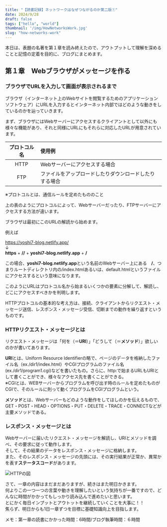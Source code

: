 ```yaml
---
title: "【読書記録】ネットワークはなぜつながるのか第二版①"
date: 2024/9/28
draft: false
tags: ["hello", "world"]
thumbnail: '/img/HowNetworksWork.jpg'
slug: "how-networks-work"
---
```

本日は、表題の名著を第１章を読み終えたので、アウトプットして理解を深めることと記憶の定着を目的に、ブログにまとめます。

## 第１章　Webブラウザがメッセージを作る
### ブラウザでURLを入力して画面が表示されるまで
ブラウザ（インターネット上のWebサイトを閲覧するためのアプリケーションソフトウェア）にURLを入力するとインターネット内部ではどのような動きをしているのかを辿っていきます。

まず、ブラウザにはWebサーバーにアクセスするクライアントとして以外にも様々な機能があり、それと同様にURLにもそれらに対応したURLが用意されています。

| プロトコル名  | 使用例 | 
|:-----------:|:------------|
| HTTP       |Webサーバーにアクセスする場合 |
| FTP        |ファイルをアップロードしたりダウンロードしたりする場合|

※プロトコルとは、通信ルールを定めたもののこと

上の表のようにプロトコルによって、Webサーバーだったり、FTPサーバーにアクセスする方法が違います。

ブラウザは最初にこのURLの解読から始めます。
<section class="bg-gray-100 p-3 mb-4">
例えば

https://yoshi7-blog.netlify.app/  
↓  
**https**  +  **//**  +  **yoshi7-blog.netlify.app** + **/**  

この場合、**yoshi7-blog.netlify.app**という名前のWebサーバー上にある　**/**、つまりルートディレクトリ内の/index.htmlあるいは、default.htmlというファイルにアクセスするという意味になります。  
</section>

このようにURLはプロトコル名から始まるいくつかの要素に分解して、解読し、どこにアクセスすべきかを判明します。  

HTTPプロトコルの基本的な考え方は、接続、クライアントからリクエスト・メッセージ送信、レスポンス・メッセージ受信、切断までの動作を繰り返すというものです。


### HTTPリクエスト・メッセージとは
リクエスト・メッセージは「何を（＝**URI**）」「どうして（＝**メソッド**）」欲しいのかが書いてあります。  

**URI**とは、Uniform Resource Identifierの略で、ページのデータを格納したファイル名（ex./dir1/index.html）やCGIプログラムのファイル名(ex./dir1/program1.cgi)などを書いたもの。さらに、http:で始まるURLもURIとして書くことができ、様々なアクセス先を書くことができる。  
※CGIとは、WEBサーバーからプログラムを呼び出す時のルールを定めたものがCGIで、そのルールに則って動くプログラムをCGIプログラムという。

**メソッド**とは、Webサーバーもどのような動作をしてほしのかを伝えるもので、GET・POST・HEAD・OPTIONS・PUT・DELETE・TRACE・CONNECTなどが主要メソッドである。  

### レスポンス・メッセージとは
Webサーバーに届いたリクエスト・メッセージを解読し、URIとメソッドを調べ、その要求に従って動作します。  
そして、その結果のデータをレスポンス・メッセージに格納します。  
また、そのレスポンス・メッセージの先頭には、その実行結果が正常か、異常かを表す**ステータスコード**があります。

![HTTPの図](/img/http.png "")

さて、一章の内容はまだまだありますが、続きはまた明日かきます。  
何よりこの一つ一つの言葉や動きを理解したいという気持ちが一番ですので、どんなに時間がかかってもしっかり読み込んで進めたいと思います。  
とにかく毎日インプットとアウトットを継続していくことを大事に！！  
焦らず、明日からも1日一章ずつを目標に基礎知識向上を目指します。  

メモ：第一章の読書にかかった時間：6時間/ブログ執筆時間：６時間